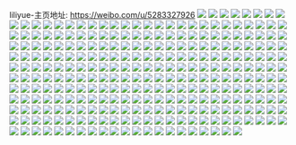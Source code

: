 liliyue-主页地址: https://weibo.com/u/5283327926 
![](https://wx4.sinaimg.cn/mw2000/005LyiWyly1h913xlcwogj31zo2mn4qq.jpg) 
![](https://wx4.sinaimg.cn/mw2000/005LyiWyly1h913xniqa5j32dd35sqv5.jpg) 
![](https://wx4.sinaimg.cn/mw2000/005LyiWyly1h913xopeusj31zo2nkkjl.jpg) 
![](https://wx4.sinaimg.cn/mw2000/005LyiWyly1h913xr3a9sj32dc35shdx.jpg) 
![](https://wx4.sinaimg.cn/mw2000/005LyiWyly1h913xrmcymj30zu1bsthg.jpg) 
![](https://wx4.sinaimg.cn/mw2000/005LyiWyly1h8ivc2k8vij30u0140nbf.jpg) 
![](https://wx4.sinaimg.cn/mw2000/005LyiWyly1h8ivc5wxgpj30sq12bk0q.jpg) 
![](https://wx4.sinaimg.cn/mw2000/005LyiWyly1h8ivca19fkj30u013zdt4.jpg) 
![](https://wx4.sinaimg.cn/mw2000/005LyiWyly1h7f1ok0d1zj31sc2dge81.jpg) 
![](https://wx4.sinaimg.cn/mw2000/005LyiWyly1h7f1ollcrtj31zo2nk7gh.jpg) 
![](https://wx4.sinaimg.cn/mw2000/005LyiWyly1h7f1onoj84j31xc2kg11o.jpg) 
![](https://wx4.sinaimg.cn/mw2000/005LyiWygy1h62goeq77gj32c034017p.jpg) 
![](https://wx4.sinaimg.cn/mw2000/005LyiWygy1h62gog4f7jj32a9325e82.jpg) 
![](https://wx4.sinaimg.cn/mw2000/005LyiWygy1h62goixm5lj32de35snpe.jpg) 
![](https://wx4.sinaimg.cn/mw2000/005LyiWygy1h62gollf12j32dc35s1ky.jpg) 
![](https://wx4.sinaimg.cn/mw2000/005LyiWygy1h62goofpl5j32de35sqe4.jpg) 
![](https://wx4.sinaimg.cn/mw2000/005LyiWygy1h62goc7ui3j32dc35saqy.jpg) 
![](https://wx4.sinaimg.cn/mw2000/005LyiWygy1h62gor4e42j32dd35s485.jpg) 
![](https://wx4.sinaimg.cn/mw2000/005LyiWyly1h4tkaczq91j32df35su0y.jpg) 
![](https://wx4.sinaimg.cn/mw2000/005LyiWyly1h4tkaa451aj32dd35sqv6.jpg) 
![](https://wx4.sinaimg.cn/mw2000/005LyiWyly1h4tkab0b5fj329c30e7wi.jpg) 
![](https://wx4.sinaimg.cn/mw2000/005LyiWyly1h4tka83b1qj32da35qu0y.jpg) 
![](https://wx4.sinaimg.cn/mw2000/005LyiWyly1h4uqrkghi2j30u0140gsp.jpg) 
![](https://wx4.sinaimg.cn/mw2000/005LyiWyly1h3mobet53wj32c0340qv5.jpg) 
![](https://wx4.sinaimg.cn/mw2000/005LyiWyly1h3mobbzwivj30va15nwkq.jpg) 
![](https://wx4.sinaimg.cn/mw2000/005LyiWyly1h3mobb5yt1j31z32msx6p.jpg) 
![](https://wx4.sinaimg.cn/mw2000/005LyiWyly1h3mobheopuj32c0340x6p.jpg) 
![](https://wx4.sinaimg.cn/mw2000/005LyiWyly1h3mobdjm0gj32a135rx6p.jpg) 
![](https://wx4.sinaimg.cn/mw2000/005LyiWyly1h3mobdxsatj30zo1bi472.jpg) 
![](https://wx4.sinaimg.cn/mw2000/005LyiWyly1h3mobffgzrj30um14stgk.jpg) 
![](https://wx4.sinaimg.cn/mw2000/005LyiWyly1h3mobga245j32c0340qv5.jpg) 
![](https://wx4.sinaimg.cn/mw2000/005LyiWyly1h3mobe6fjlj30tm13vwla.jpg) 
![](https://wx4.sinaimg.cn/mw2000/005LyiWyly1h3dz27ev26j30u013o7at.jpg) 
![](https://wx4.sinaimg.cn/mw2000/005LyiWyly1h3dw3b94n6j30u014379f.jpg) 
![](https://wx4.sinaimg.cn/mw2000/005LyiWyly1h3dutg7z05j30u00zjahi.jpg) 
![](https://wx4.sinaimg.cn/mw2000/005LyiWyly1h3dutfnt6zj30u014ojzh.jpg) 
![](https://wx4.sinaimg.cn/mw2000/005LyiWyly1h3dutja26yj30u014ggul.jpg) 
![](https://wx4.sinaimg.cn/mw2000/005LyiWyly1h3duthajsnj30u013ytea.jpg) 
![](https://wx4.sinaimg.cn/mw2000/005LyiWyly1h3dutgqtcgj30u00u07b3.jpg) 
![](https://wx4.sinaimg.cn/mw2000/005LyiWyly1h3duthxv7dj30u014pq8a.jpg) 
![](https://wx4.sinaimg.cn/mw2000/005LyiWyly1gzezwcyi00j30zo1bincf.jpg) 
![](https://wx4.sinaimg.cn/mw2000/005LyiWyly1gzezwbmevgj30zo1ciaut.jpg) 
![](https://wx4.sinaimg.cn/mw2000/005LyiWyly1gzezw9tixkj30xs192qfo.jpg) 
![](https://wx4.sinaimg.cn/mw2000/005LyiWyly1gzezw8fgiyj32802yokjn.jpg) 
![](https://wx4.sinaimg.cn/mw2000/005LyiWyly1gzezw9cbpsj30zo1e54c5.jpg) 
![](https://wx4.sinaimg.cn/mw2000/005LyiWyly1gzezvxho7oj30zo1bkh6c.jpg) 
![](https://wx4.sinaimg.cn/mw2000/005LyiWyly1gzezvuabgyj30u01hcan1.jpg) 
![](https://wx4.sinaimg.cn/mw2000/005LyiWyly1gzezvvtjzaj30xi1a8wul.jpg) 
![](https://wx4.sinaimg.cn/mw2000/005LyiWyly1gyw7tqn3wvj30u014kq8o.jpg) 
![](https://wx4.sinaimg.cn/mw2000/005LyiWyly1gytorb1617j30u013y7bz.jpg) 
![](https://wx4.sinaimg.cn/mw2000/005LyiWyly1gytov7a2unj30u014eqa2.jpg) 
![](https://wx4.sinaimg.cn/mw2000/005LyiWyly1gyd6m8kavhj30u01407cb.jpg) 
![](https://wx4.sinaimg.cn/mw2000/005LyiWyly1gyd6m9qbccj30u0140gsh.jpg) 
![](https://wx4.sinaimg.cn/mw2000/005LyiWyly1gyd6mbcnwwj30u013zdm1.jpg) 
![](https://wx4.sinaimg.cn/mw2000/005LyiWyly1gyd6mao27oj30u01400zy.jpg) 
![](https://wx4.sinaimg.cn/mw2000/005LyiWyly1gyd6m96v4ij30u0140tfs.jpg) 
![](https://wx4.sinaimg.cn/mw2000/005LyiWyly1gxfgf43naoj30u013yn6z.jpg) 
![](https://wx4.sinaimg.cn/mw2000/005LyiWyly1gxfgjzu58tj30u0140dqm.jpg) 
![](https://wx4.sinaimg.cn/mw2000/005LyiWyly1gxerwbyj2hj30u013zk3w.jpg) 
![](https://wx4.sinaimg.cn/mw2000/005LyiWyly1gx30bwbxkej30u01407bj.jpg) 
![](https://wx4.sinaimg.cn/mw2000/005LyiWyly1gx0yfk6umij30u0140k08.jpg) 
![](https://wx4.sinaimg.cn/mw2000/005LyiWyly1gx0yfa6b3ij30u013zgrq.jpg) 
![](https://wx4.sinaimg.cn/mw2000/005LyiWyly1gx0yf2kyjaj30u013ydly.jpg) 
![](https://wx4.sinaimg.cn/mw2000/005LyiWyly1gx1xw8xzzcj30u00u0go6.jpg) 
![](https://wx4.sinaimg.cn/mw2000/005LyiWyly1gx0yf6i7juj30u013zjxl.jpg) 
![](https://wx4.sinaimg.cn/mw2000/005LyiWyly1gx0yes733bj30u014078g.jpg) 
![](https://wx4.sinaimg.cn/mw2000/005LyiWyly1gx30bw21j0j30u014045t.jpg) 
![](https://wx4.sinaimg.cn/mw2000/005LyiWyly1gx0yezun6aj30u013zn2y.jpg) 
![](https://wx4.sinaimg.cn/mw2000/005LyiWyly1gwcjlwzw5gj30v115jdtw.jpg) 
![](https://wx4.sinaimg.cn/mw2000/005LyiWyly1gwcjlvg81fj32c03404qq.jpg) 
![](https://wx4.sinaimg.cn/mw2000/005LyiWyly1gwcjlxstrhj329i30ob29.jpg) 
![](https://wx4.sinaimg.cn/mw2000/005LyiWyly1gwcjm05crcj30u0140qh0.jpg) 
![](https://wx4.sinaimg.cn/mw2000/005LyiWyly1gw3eqo1kedj30u0140dkw.jpg) 
![](https://wx4.sinaimg.cn/mw2000/005LyiWyly1gw3elijrwlj30u0141n4l.jpg) 
![](https://wx4.sinaimg.cn/mw2000/005LyiWyly1gw3ditbo3lj30u0140k0p.jpg) 
![](https://wx4.sinaimg.cn/mw2000/005LyiWyly1gw2a7cs3qij30u014bgri.jpg) 
![](https://wx4.sinaimg.cn/mw2000/005LyiWyly1gw6fz1rcdcj30u0141tjz.jpg) 
![](https://wx4.sinaimg.cn/mw2000/005LyiWyly1gvxg2jwrr0j30u0140qea.jpg) 
![](https://wx4.sinaimg.cn/mw2000/005LyiWyly1gvxg2gg12dj30u01407g5.jpg) 
![](https://wx4.sinaimg.cn/mw2000/005LyiWyly1gvxg2kj68fj30u0140jzp.jpg) 
![](https://wx4.sinaimg.cn/mw2000/005LyiWyly1gvxkincg1ij30u013777q.jpg) 
![](https://wx4.sinaimg.cn/mw2000/005LyiWyly1gvxg2h9e3bj30u0140aoo.jpg) 
![](https://wx4.sinaimg.cn/mw2000/005LyiWyly1gvpiwt5jaaj30sq12ajww.jpg) 
![](https://wx4.sinaimg.cn/mw2000/005LyiWyly1gvpiwrit57j60u0150ter02.jpg) 
![](https://wx4.sinaimg.cn/mw2000/005LyiWyly1gvqvcojwimj60u0140ajl02.jpg) 
![](https://wx4.sinaimg.cn/mw2000/005LyiWyly1gvpiws89jjj60u00u046802.jpg) 
![](https://wx4.sinaimg.cn/mw2000/005LyiWyly1gvqsnpgt9pj60u0140afz02.jpg) 
![](https://wx4.sinaimg.cn/mw2000/005LyiWyly1gvpiwqxcg4j60tw0twdlv02.jpg) 
![](https://wx4.sinaimg.cn/mw2000/005LyiWyly1gvs03jquvnj30u0140tj3.jpg) 
![](https://wx4.sinaimg.cn/mw2000/005LyiWyly1gvqvcl9h30j60u0140woc02.jpg) 
![](https://wx4.sinaimg.cn/mw2000/005LyiWyly1gvpix4eon8j60u0140wjz02.jpg) 
![](https://wx4.sinaimg.cn/mw2000/005LyiWyly1gvjq29xblmj62c0340npd02.jpg) 
![](https://wx4.sinaimg.cn/mw2000/005LyiWyly1gvliwtwgi8j60u017811602.jpg) 
![](https://wx4.sinaimg.cn/mw2000/005LyiWyly1gvf67t2596j60u014043g02.jpg) 
![](https://wx4.sinaimg.cn/mw2000/005LyiWyly1gvg9090b2uj60u00ukjtk02.jpg) 
![](https://wx4.sinaimg.cn/mw2000/005LyiWyly1gvg91hk2adj60u014l47k02.jpg) 
![](https://wx4.sinaimg.cn/mw2000/005LyiWyly1gvg8zyvf2lj60u011jwk902.jpg) 
![](https://wx4.sinaimg.cn/mw2000/005LyiWyly1gvf67sb0j9j60u0140gq502.jpg) 
![](https://wx4.sinaimg.cn/mw2000/005LyiWyly1gvg8zykdd6j60u013ztgf02.jpg) 
![](https://wx4.sinaimg.cn/mw2000/005LyiWyly1guhl3319lsj60u0140agj02.jpg) 
![](https://wx4.sinaimg.cn/mw2000/005LyiWyly1guhl325l7fj60u0140ajp02.jpg) 
![](https://wx4.sinaimg.cn/mw2000/005LyiWyly1gujmmbpphbj60u0140jzd02.jpg) 
![](https://wx4.sinaimg.cn/mw2000/005LyiWyly1guit5ohvrzj60u014110z02.jpg) 
![](https://wx4.sinaimg.cn/mw2000/005LyiWyly1guhl2wmu4uj60u0140jxw02.jpg) 
![](https://wx4.sinaimg.cn/mw2000/005LyiWyly1guhl30emllj60u015yq8s02.jpg) 
![](https://wx4.sinaimg.cn/mw2000/005LyiWyly1guiudiqos0j60u0140gtm02.jpg) 
![](https://wx4.sinaimg.cn/mw2000/005LyiWyly1guhl33gapcj60zk0jcwg202.jpg) 
![](https://wx4.sinaimg.cn/mw2000/005LyiWyly1guhl2zktn3j60u0140wl102.jpg) 
![](https://wx4.sinaimg.cn/mw2000/005LyiWyly1gtvp70v8woj60u0140n5m02.jpg) 
![](https://wx4.sinaimg.cn/mw2000/005LyiWyly1gtvp78qi9lj60u00u00yr02.jpg) 
![](https://wx4.sinaimg.cn/mw2000/005LyiWyly1gtvp74jbmjj60u01417cu02.jpg) 
![](https://wx4.sinaimg.cn/mw2000/005LyiWyly1gtvp73g2wtj30u0140ah1.jpg) 
![](https://wx4.sinaimg.cn/mw2000/005LyiWyly1gw86tgzkrej30u0140dob.jpg) 
![](https://wx4.sinaimg.cn/mw2000/005LyiWyly1gtvp727u1ej60u0140qbk02.jpg) 
![](https://wx4.sinaimg.cn/mw2000/005LyiWyly1gtvp784rj6j60u0140gua02.jpg) 
![](https://wx4.sinaimg.cn/mw2000/005LyiWyly1gtvp79p2zkj60u00u00yx02.jpg) 
![](https://wx4.sinaimg.cn/mw2000/005LyiWyly1gtvp7b3ey6j60u01hcaj102.jpg) 
![](https://wx4.sinaimg.cn/mw2000/005LyiWyly1gtj02yx9g8j30u00u0n1d.jpg) 
![](https://wx4.sinaimg.cn/mw2000/005LyiWyly1gtj02y4i7cj60u0140aib02.jpg) 
![](https://wx4.sinaimg.cn/mw2000/005LyiWyly1gtj02w5zckj60u014htfe02.jpg) 
![](https://wx4.sinaimg.cn/mw2000/005LyiWyly1gtj030jul1j60u00u046002.jpg) 
![](https://wx4.sinaimg.cn/mw2000/005LyiWyly1gtecuu6b9dj60u0140wo102.jpg) 
![](https://wx4.sinaimg.cn/mw2000/005LyiWyly1gtecuvgh0gj60u014044c02.jpg) 
![](https://wx4.sinaimg.cn/mw2000/005LyiWyly1gtecuqcb2gj60u0140qan02.jpg) 
![](https://wx4.sinaimg.cn/mw2000/005LyiWyly1gtecured05j60u0141n4m02.jpg) 
![](https://wx4.sinaimg.cn/mw2000/005LyiWyly1gtecusqpjjj30u00u0thp.jpg) 
![](https://wx4.sinaimg.cn/mw2000/005LyiWyly1gtflld0ypxj60u0140wm502.jpg) 
![](https://wx4.sinaimg.cn/mw2000/005LyiWyly1gtecuvx9m5j30u014dtdx.jpg) 
![](https://wx4.sinaimg.cn/mw2000/005LyiWyly1gtecus49sfj60u0140n5e02.jpg) 
![](https://wx4.sinaimg.cn/mw2000/005LyiWyly1gtecuuxt62j60u0140tjo02.jpg) 
![](https://wx4.sinaimg.cn/mw2000/005LyiWyly1gsi078jppjj30u0140dpv.jpg) 
![](https://wx4.sinaimg.cn/mw2000/005LyiWyly1gsi07azc95j30u00u0af8.jpg) 
![](https://wx4.sinaimg.cn/mw2000/005LyiWyly1gsi075cxqdj30u0140wne.jpg) 
![](https://wx4.sinaimg.cn/mw2000/005LyiWyly1gsi077y5rkj30u00u0dkr.jpg) 
![](https://wx4.sinaimg.cn/mw2000/005LyiWyly1gsi07iosqhj30u014046d.jpg) 
![](https://wx4.sinaimg.cn/mw2000/005LyiWyly1gtfoh4ltmqj60b30b375402.jpg) 
![](https://wx4.sinaimg.cn/mw2000/005LyiWyly1gsfjih9e4tj30u0140qc0.jpg) 
![](https://wx4.sinaimg.cn/mw2000/005LyiWyly1gsfjig63czj30u00u0jv4.jpg) 
![](https://wx4.sinaimg.cn/mw2000/005LyiWyly1gsfjih05dwj30u00zhaht.jpg) 
![](https://wx4.sinaimg.cn/mw2000/005LyiWyly1gsfjijdnanj30u00u0wkc.jpg) 
![](https://wx4.sinaimg.cn/mw2000/005LyiWyly1gsfjiij1a1j60u0140k1402.jpg) 
![](https://wx4.sinaimg.cn/mw2000/005LyiWyly1gsfjij0bibj30u00u07b5.jpg) 
![](https://wx4.sinaimg.cn/mw2000/005LyiWyly1gsfjiglglxj30u0140doa.jpg) 
![](https://wx4.sinaimg.cn/mw2000/005LyiWyly1gsfjijoecbj30u00u0jvb.jpg) 
![](https://wx4.sinaimg.cn/mw2000/005LyiWyly1gsfjihvi19j30u0140tgu.jpg) 
![](https://wx4.sinaimg.cn/mw2000/005LyiWyly1gs3y4mvwvij30u0140ao3.jpg) 
![](https://wx4.sinaimg.cn/mw2000/005LyiWyly1gs3y4nsy52j30u014hgzm.jpg) 
![](https://wx4.sinaimg.cn/mw2000/005LyiWyly1gs3y4srfv1j30u00u0agk.jpg) 
![](https://wx4.sinaimg.cn/mw2000/005LyiWyly1gs3y4tkd2aj30u00u0tf3.jpg) 
![](https://wx4.sinaimg.cn/mw2000/005LyiWygy1grz64g94rej30u0140do1.jpg) 
![](https://wx4.sinaimg.cn/mw2000/005LyiWygy1grz64irt5xj30u00u0wm1.jpg) 
![](https://wx4.sinaimg.cn/mw2000/005LyiWygy1grz64enhczj30u00u0785.jpg) 
![](https://wx4.sinaimg.cn/mw2000/005LyiWygy1grz64gxtvjj60u0140qcd02.jpg) 
![](https://wx4.sinaimg.cn/mw2000/005LyiWygy1grz64ja0tgj30u00u0n2v.jpg) 
![](https://wx4.sinaimg.cn/mw2000/005LyiWygy1grz64iay78j30u0140th9.jpg) 
![](https://wx4.sinaimg.cn/mw2000/005LyiWyly1grux2qj5srj31o01o0qv5.jpg) 
![](https://wx4.sinaimg.cn/mw2000/005LyiWyly1grux2e4bw1j31o0280hdu.jpg) 
![](https://wx4.sinaimg.cn/mw2000/005LyiWyly1grux2u43foj31ir2107wi.jpg) 
![](https://wx4.sinaimg.cn/mw2000/005LyiWyly1grux2h2tukj32c02c01kx.jpg) 
![](https://wx4.sinaimg.cn/mw2000/005LyiWyly1grux2vobeij31jl22p1kx.jpg) 
![](https://wx4.sinaimg.cn/mw2000/005LyiWyly1grux2jutw4j31jw22jqv5.jpg) 
![](https://wx4.sinaimg.cn/mw2000/005LyiWyly1grux2ayzwlj31il1iehdw.jpg) 
![](https://wx4.sinaimg.cn/mw2000/005LyiWyly1grux2mhylhj31la24e1ky.jpg) 
![](https://wx4.sinaimg.cn/mw2000/005LyiWyly1grux2fhvhej61gy1ym7wh02.jpg) 
![](https://wx4.sinaimg.cn/mw2000/005LyiWyly1gr9zl3jiszj60u00u0guc02.jpg) 
![](https://wx4.sinaimg.cn/mw2000/005LyiWyly1gr9zl8tqjdj30u0141tig.jpg) 
![](https://wx4.sinaimg.cn/mw2000/005LyiWyly1gr9zl436d5j30u0140491.jpg) 
![](https://wx4.sinaimg.cn/mw2000/005LyiWyly1gr9zl5morsj30u01407f7.jpg) 
![](https://wx4.sinaimg.cn/mw2000/005LyiWyly1gr9zl7g5o5j30u00u0qa4.jpg) 
![](https://wx4.sinaimg.cn/mw2000/005LyiWyly1gr9zl69s0vj30u0141n8r.jpg) 
![](https://wx4.sinaimg.cn/mw2000/005LyiWyly1gr9zl6wzdhj30u0141gww.jpg) 
![](https://wx4.sinaimg.cn/mw2000/005LyiWyly1gr9zl838vaj31400u0qg1.jpg) 
![](https://wx4.sinaimg.cn/mw2000/005LyiWyly1gr9zl4wresj30u014016m.jpg) 
![](https://wx4.sinaimg.cn/mw2000/005LyiWyly1gquu41hwqoj326k26kwsk.jpg) 
![](https://wx4.sinaimg.cn/mw2000/005LyiWyly1gqujorfgz1j31o0280u0y.jpg) 
![](https://wx4.sinaimg.cn/mw2000/005LyiWyly1gqujq8m10kj31fx1x8npd.jpg) 
![](https://wx4.sinaimg.cn/mw2000/005LyiWyly1gqujomiujkj32c03404qr.jpg) 
![](https://wx4.sinaimg.cn/mw2000/005LyiWyly1gqujojk601j32c01r0kjz.jpg) 
![](https://wx4.sinaimg.cn/mw2000/005LyiWyly1gqujosizrij32c03401kz.jpg) 
![](https://wx4.sinaimg.cn/mw2000/005LyiWyly1gqujoolr6xj32c03407wk.jpg) 
![](https://wx4.sinaimg.cn/mw2000/005LyiWyly1gtfm2sdsvuj61400u0wj402.jpg) 
![](https://wx4.sinaimg.cn/mw2000/005LyiWyly1gtfm2roq1uj60u0140n3t02.jpg) 
![](https://wx4.sinaimg.cn/mw2000/005LyiWygy1gpq58dzwibj30u00u013g.jpg) 
![](https://wx4.sinaimg.cn/mw2000/005LyiWygy1gpq58ezjgkj30u00u0qa5.jpg) 
![](https://wx4.sinaimg.cn/mw2000/005LyiWygy1gpq58fubvbj30u0140h04.jpg) 
![](https://wx4.sinaimg.cn/mw2000/005LyiWygy1gpq58gatq1j30u00u0gq2.jpg) 
![](https://wx4.sinaimg.cn/mw2000/005LyiWygy1gpq58cw3isj30u0154qby.jpg) 
![](https://wx4.sinaimg.cn/mw2000/005LyiWygy1gpq58gtrs5j30u00u0n57.jpg) 
![](https://wx4.sinaimg.cn/mw2000/005LyiWygy1gpq58hbdtjj30u00u043y.jpg) 
![](https://wx4.sinaimg.cn/mw2000/005LyiWygy1gpq58kjqu0j30u00u07d3.jpg) 
![](https://wx4.sinaimg.cn/mw2000/005LyiWygy1gpq58l857nj30u00u0gsq.jpg) 
![](https://wx4.sinaimg.cn/mw2000/005LyiWygy1gpp3f5pigyj30u00u0k0s.jpg) 
![](https://wx4.sinaimg.cn/mw2000/005LyiWygy1gpp3cb0wkyj30u00u0dmw.jpg) 
![](https://wx4.sinaimg.cn/mw2000/005LyiWygy1gpp3c64gmhj30u0140gs7.jpg) 
![](https://wx4.sinaimg.cn/mw2000/005LyiWygy1gpp3ccskbuj30u00u0109.jpg) 
![](https://wx4.sinaimg.cn/mw2000/005LyiWygy1gpp3c3iri3j30u00u0tim.jpg) 
![](https://wx4.sinaimg.cn/mw2000/005LyiWygy1gpp3c0r9s1j30u00u079r.jpg) 
![](https://wx4.sinaimg.cn/mw2000/005LyiWygy1gpp3bz5ur2j30u0140dob.jpg) 
![](https://wx4.sinaimg.cn/mw2000/005LyiWygy1gpp3c89kx4j30u00u0n58.jpg) 
![](https://wx4.sinaimg.cn/mw2000/005LyiWygy1gpp3cgoiv5j30u0140qek.jpg) 
![](https://wx4.sinaimg.cn/mw2000/005LyiWyly1gpjf4vh3zoj32c02c0b29.jpg) 
![](https://wx4.sinaimg.cn/mw2000/005LyiWygy1gp7vt50tifj30u0140afx.jpg) 
![](https://wx4.sinaimg.cn/mw2000/005LyiWygy1gp7vt16jn8j30u0141h1m.jpg) 
![](https://wx4.sinaimg.cn/mw2000/005LyiWygy1gp7vt6c8vuj30u00u012o.jpg) 
![](https://wx4.sinaimg.cn/mw2000/005LyiWygy1gp7vt44d3lj30u0140jyw.jpg) 
![](https://wx4.sinaimg.cn/mw2000/005LyiWygy1gp0tmfebm3j30u00u0wl0.jpg) 
![](https://wx4.sinaimg.cn/mw2000/005LyiWyly1gv2l273rf6j30u00u0jx7.jpg) 
![](https://wx4.sinaimg.cn/mw2000/005LyiWyly1gou1m6al0hj30u00u0n4p.jpg) 
![](https://wx4.sinaimg.cn/mw2000/005LyiWyly1gou1m3xkzjj30u0140h22.jpg) 
![](https://wx4.sinaimg.cn/mw2000/005LyiWyly1gou1nlxjqdj30u0140qe3.jpg) 
![](https://wx4.sinaimg.cn/mw2000/005LyiWyly1gou1m74sfgj30u00u00y9.jpg) 
![](https://wx4.sinaimg.cn/mw2000/005LyiWyly1gokr9shqcvj30u0140aq5.jpg) 
![](https://wx4.sinaimg.cn/mw2000/005LyiWyly1gokr9ufb8aj30u00u0n2j.jpg) 
![](https://wx4.sinaimg.cn/mw2000/005LyiWyly1gokr9va07uj30u00u0ahd.jpg) 
![](https://wx4.sinaimg.cn/mw2000/005LyiWyly1gokr9tujeyj30u0140gtl.jpg) 
![](https://wx4.sinaimg.cn/mw2000/005LyiWyly1go1zbcs22fj31o0280u0x.jpg) 
![](https://wx4.sinaimg.cn/mw2000/005LyiWyly1go1za645ksj32c02c0x67.jpg) 
![](https://wx4.sinaimg.cn/mw2000/005LyiWyly1go1za2n8m8j31o01o0hdt.jpg) 
![](https://wx4.sinaimg.cn/mw2000/005LyiWyly1go1za55a97j31j421inpd.jpg) 
![](https://wx4.sinaimg.cn/mw2000/005LyiWyly1go1za7vkf0j32c0340x6q.jpg) 
![](https://wx4.sinaimg.cn/mw2000/005LyiWyly1go1za4hgawj31o0280kjl.jpg) 
![](https://wx4.sinaimg.cn/mw2000/005LyiWyly1gnxpu5vaz6j30u00u0tc5.jpg) 
![](https://wx4.sinaimg.cn/mw2000/005LyiWyly1gnxpu5g506j30u00u0105.jpg) 
![](https://wx4.sinaimg.cn/mw2000/005LyiWyly1gnxpu4nadbj30u00u0wju.jpg) 
![](https://wx4.sinaimg.cn/mw2000/005LyiWyly1gtfnlf7pe4j60u0140ahp02.jpg) 
![](https://wx4.sinaimg.cn/mw2000/005LyiWyly1gnodcp2rq5j32bz316b2a.jpg) 
![](https://wx4.sinaimg.cn/mw2000/005LyiWyly1gnodcxn4bsj32852zyqv5.jpg) 
![](https://wx4.sinaimg.cn/mw2000/005LyiWyly1gnodcqvtkkj32c02c0qnh.jpg) 
![](https://wx4.sinaimg.cn/mw2000/005LyiWyly1gnodd11dezj32c0340e81.jpg) 
![](https://wx4.sinaimg.cn/mw2000/005LyiWyly1gtfmsvm2hoj60u01407cv02.jpg) 
![](https://wx4.sinaimg.cn/mw2000/005LyiWyly1gnag7thqqfj32c02c04qp.jpg) 
![](https://wx4.sinaimg.cn/mw2000/005LyiWyly1gtfmsweyanj60u01407ab02.jpg) 
![](https://wx4.sinaimg.cn/mw2000/005LyiWyly1gnag9txlysj31o0280e81.jpg) 
![](https://wx4.sinaimg.cn/mw2000/005LyiWyly1gnag7jfgygj32c0340hdu.jpg) 
![](https://wx4.sinaimg.cn/mw2000/005LyiWyly1gnag7ftygdj32c0340u0x.jpg) 
![](https://wx4.sinaimg.cn/mw2000/005LyiWyly1gtfmssygwsj30u014048q.jpg) 
![](https://wx4.sinaimg.cn/mw2000/005LyiWyly1gnag7qrtomj32c02c04cr.jpg) 
![](https://wx4.sinaimg.cn/mw2000/005LyiWyly1gtfmsu46ykj60u0140qaq02.jpg) 
![](https://wx4.sinaimg.cn/mw2000/005LyiWygy1glff7zbjb6j32az32nu0x.jpg) 
![](https://wx4.sinaimg.cn/mw2000/005LyiWygy1glff7xhw10j32c02c0u0y.jpg) 
![](https://wx4.sinaimg.cn/mw2000/005LyiWyly1gtga7izlttj60u0140aky02.jpg) 
![](https://wx4.sinaimg.cn/mw2000/005LyiWyly1gtga6qd6y1j60u0140aid02.jpg) 
![](https://wx4.sinaimg.cn/mw2000/005LyiWyly1gl2xozv5f3j327u2yhu0y.jpg) 
![](https://wx4.sinaimg.cn/mw2000/005LyiWyly1gtfnjqsuo0j60u0140qdk02.jpg) 
![](https://wx4.sinaimg.cn/mw2000/005LyiWyly1gkr9eww0e9j31o01o0b29.jpg) 
![](https://wx4.sinaimg.cn/mw2000/005LyiWyly1gkr9emlmfhj326z26zwm8.jpg) 
![](https://wx4.sinaimg.cn/mw2000/005LyiWyly1gkr9etipwzj30u0140dp9.jpg) 
![](https://wx4.sinaimg.cn/mw2000/005LyiWyly1gkr9el3gz7j32c02c0hdt.jpg) 
![](https://wx4.sinaimg.cn/mw2000/005LyiWyly1gkr9eryyn3j31if20kb29.jpg) 
![](https://wx4.sinaimg.cn/mw2000/005LyiWyly1gkr9ep9ynqj31o01o0hdt.jpg) 
![](https://wx4.sinaimg.cn/mw2000/005LyiWyly1gkr9eyk5pkj31o01o01kx.jpg) 
![](https://wx4.sinaimg.cn/mw2000/005LyiWyly1gkr9f3dm43j32801o0e83.jpg) 
![](https://wx4.sinaimg.cn/mw2000/005LyiWyly1gkr9f6hzw7j31o0280x6q.jpg) 
![](https://wx4.sinaimg.cn/mw2000/005LyiWyly1gkk2k6isn4j32c0340e82.jpg) 
![](https://wx4.sinaimg.cn/mw2000/005LyiWyly1gtflvy5kkqj61zh2nbu0x02.jpg) 
![](https://wx4.sinaimg.cn/mw2000/005LyiWyly1gkgqawrvdcj31o0280e81.jpg) 
![](https://wx4.sinaimg.cn/mw2000/005LyiWyly1gtfma18aevj60u00u047802.jpg) 
![](https://wx4.sinaimg.cn/mw2000/005LyiWygy1gk7t6mmm60j32c02c01kz.jpg) 
![](https://wx4.sinaimg.cn/mw2000/005LyiWyly1gtfm9zzwlcj60u0140tmv02.jpg) 
![](https://wx4.sinaimg.cn/mw2000/005LyiWyly1gtfm9y2vwoj60u014019302.jpg) 
![](https://wx4.sinaimg.cn/mw2000/005LyiWyly1gtfma1u5a7j60u0140tcz02.jpg) 
![](https://wx4.sinaimg.cn/mw2000/005LyiWyly1gtfmb7n626j60u0140n9w02.jpg) 
![](https://wx4.sinaimg.cn/mw2000/005LyiWyly1gtfma2xph2j60u0140qap02.jpg) 
![](https://wx4.sinaimg.cn/mw2000/005LyiWyly1gtfm9vletaj60u0140app02.jpg) 
![](https://wx4.sinaimg.cn/mw2000/005LyiWyly1gtfma42xfij60u0140gve02.jpg) 
![](https://wx4.sinaimg.cn/mw2000/005LyiWygy1gfjoy9x1fvj32842yohdt.jpg) 
![](https://wx4.sinaimg.cn/mw2000/005LyiWygy1gfjoxa2b8fj31z42yokjl.jpg) 
![](https://wx4.sinaimg.cn/mw2000/005LyiWygy1gfjoxgxv3rj322o3401ky.jpg) 
![](https://wx4.sinaimg.cn/mw2000/005LyiWygy1gfjox8at8sj30ru4mzqv5.jpg) 
![](https://wx4.sinaimg.cn/mw2000/005LyiWygy1gfjoxexp8yj322o340b29.jpg) 
![](https://wx4.sinaimg.cn/mw2000/005LyiWygy1gfjox706qlj30ru5srb2a.jpg) 
![](https://wx4.sinaimg.cn/mw2000/005LyiWygy1gfjoxdrjr3j322o340kjm.jpg) 
![](https://wx4.sinaimg.cn/mw2000/005LyiWygy1gfjoxbyti7j31z42yoe81.jpg) 
![](https://wx4.sinaimg.cn/mw2000/005LyiWygy1gfjox59itmj311x1kw4c2.jpg) 
![](https://wx4.sinaimg.cn/mw2000/005LyiWygy1ge3y1fsf8mj30tm0tmn2y.jpg) 
![](https://wx4.sinaimg.cn/mw2000/005LyiWygy1ge3y1fdgqtj30u00u0jy0.jpg) 
![](https://wx4.sinaimg.cn/mw2000/005LyiWyly1gd55c1k8fej325d2tg7wi.jpg) 
![](https://wx4.sinaimg.cn/mw2000/005LyiWyly1gd55c32xvxj32c02c0dn1.jpg) 
![](https://wx4.sinaimg.cn/mw2000/005LyiWyly1gd55c79v7mj31mj2617wh.jpg) 
